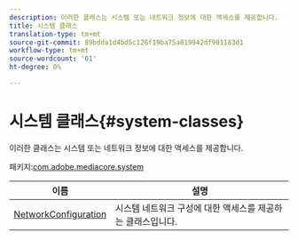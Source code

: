 ```yaml
---
description: 이러한 클래스는 시스템 또는 네트워크 정보에 대한 액세스를 제공합니다.
title: 시스템 클래스
translation-type: tm+mt
source-git-commit: 89bdda1d4bd5c126f19ba75a819942df901183d1
workflow-type: tm+mt
source-wordcount: '61'
ht-degree: 0%

---
```



# 시스템 클래스{#system-classes}

이러한 클래스는 시스템 또는 네트워크 정보에 대한 액세스를 제공합니다.

패키지:[com.adobe.mediacore.system](https://help.adobe.com/en_US/primetime/api/psdk/asdoc-dhls_1.4/com/adobe/mediacore/system/package-detail.html)

| 이름 | 설명 |
|---|---|
| [NetworkConfiguration](https://help.adobe.com/en_US/primetime/api/psdk/asdoc-dhls_1.4/com/adobe/mediacore/system/NetworkConfiguration.html) | 시스템 네트워크 구성에 대한 액세스를 제공하는 클래스입니다. |

